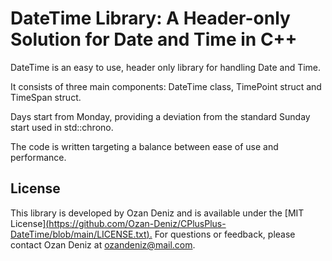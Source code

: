 # DateTime Library: A Header-only Solution for Date and Time in C++

DateTime is an easy to use, header only library for handling Date and Time. 

It consists of three main components: DateTime class, TimePoint struct and TimeSpan struct.

Days start from Monday, providing a deviation from the standard Sunday start used in std::chrono.

The code is written targeting a balance between ease of use and performance.



## License

This library is developed by Ozan Deniz and is available under the [MIT License][(https://github.com/Ozan-Deniz/CPlusPlus-DateTime/blob/main/LICENSE.txt).]()
For questions or feedback, please contact Ozan Deniz at ozandeniz@mail.com.

